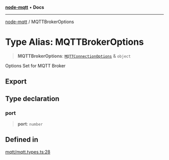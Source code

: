 [**node-mqtt**](../README.md) • **Docs**

***

[node-mqtt](../globals.md) / MQTTBrokerOptions

# Type Alias: MQTTBrokerOptions

> **MQTTBrokerOptions**: [`MQTTConnectionOptions`](MQTTConnectionOptions.md) & `object`

Options Set for MQTT Broker

## Export

## Type declaration

### port

> **port**: `number`

## Defined in

[mqtt/mqtt.types.ts:28](https://github.com/m-reiniger/node-mqtt/blob/5c2b801763ed31382f793f2f239f593fba632c77/src/mqtt/mqtt.types.ts#L28)

